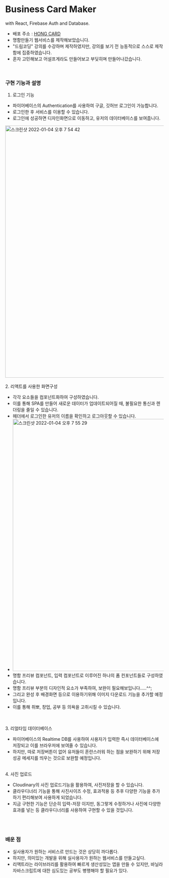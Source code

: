 # Business Card Maker
with React, Firebase Auth and Database.

- 배포 주소 : [HONG CARD](https://hongs-card-maker.netlify.app)
- 명함만들기 웹서비스를 제작해보았습니다.
- "드림코딩" 강의를 수강하며 제작하였지만, 강의를 보기 전 능동적으로 스스로 제작함에 집중하였습니다.
- 혼자 고민해보고 어설프게라도 만들어보고 부딪히며 만들어나갔습니다.
</br>


### 구현 기능과 설명

1. 로그인 기능

- 파이어베이스의 Authentication를 사용하여 구글, 깃허브 로그인이 가능합니다.
- 로그인한 후 서비스를 이용할 수 있습니다.
- 로그인에 성공하면 디자인화면으로 이동하고, 유저의 데이터베이스를 보여줍니다.
<img width="800" alt="스크린샷 2022-01-04 오후 7 54 42" src="https://user-images.githubusercontent.com/65804460/148048691-b02b2d65-295e-4e90-b609-cf1be5227ae3.png">

</br>
</br>
2. 리액트를 사용한 화면구성

- 각각 요소들을 컴포넌트화하여 구성하였습니다.
- 이를 통해 SPA를 만들어 새로운 데이터가 업데이트되어질 때, 불필요한 통신과 렌더링을 줄일 수 있습니다.
- 헤더에서 로그인한 유저의 이름을 확인하고 로그아웃할 수 있습니다.
- <img width="800" alt="스크린샷 2022-01-04 오후 7 55 29" src="https://user-images.githubusercontent.com/65804460/148048795-b024d63a-2947-42b5-a173-d57929af822b.png">
- 명함 프리뷰 컴포넌트, 입력 컴포넌트로 이루어진 하나의 폼 컨포넌트들로 구성하였습니다.
- 명함 프리뷰 부분의 디자인적 요소가 부족하여, 보완이 필요해보입니다.....^^;
- 그리고 완성 후 배경화면 등으로 이용하기위해 이미지 다운로드 기능을 추가할 예정입니다. 
- 이를 통해 취뽀, 창업, 공부 등 의욕을 고취시킬 수 있습니다.

</br>
</br>
3. 리얼타임 데이터베이스

- 파이어베이스의 Realtime DB를 사용하여 사용자가 입력한 즉시 데이터베이스에 저장되고 이를 브라우저에 보여줄 수 있습니다.
- 하지만, 따로 저장버튼이 없어 유저들이 혼란스러워 하는 점을 보완하기 위해 저장성공 메세지를 띄우는 것으로 보완할 예정입니다.

</br>
4. 사진 업로드

- Cloudinary의 사진 업로드기능을 활용하여, 사진저장을 할 수 있습니다.
- 클라우디너리 기능을 통해 사진사이즈 수정, 효과적용 등 추후 다양한 기능을 추가하기 편리해보여 사용하게 되었습니다.
- 지금 구현한 기능은 단순히 입력-저장 이지만, 동그랗게 수정하거나 사진에 다양한 효과를 넣는 등 클라우디너리를 사용하여 구현할 수 있을 것입니다.

</br>
</br>

### 배운 점
- 실사용자가 원하는 서비스르 만드는 것은 상당히 까다롭다.
- 하지만, 의미있는 개발을 위해 실사용자가 원하는 웹서비스를 만들고싶다.
- 리액트라는 라이브러리를 활용하여 빠르게 생산성있는 앱을 만들 수 있지만, 바닐라자바스크립트에 대한 심도있는 공부도 병행해야 할 필요가 있다.


</br>
</br>

